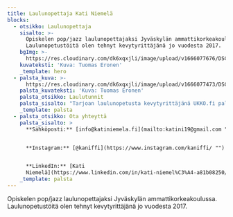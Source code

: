 ```yaml
---
title: Laulunopettaja Kati Niemelä
blocks:
  - otsikko: Laulunopettaja
    sisalto: >-
      Opiskelen pop/jazz laulunopettajaksi Jyväskylän ammattikorkeakoulussa.
      Laulunopetustöitä olen tehnyt kevytyrittäjänä jo vuodesta 2017. 
    bgImg: >-
      https://res.cloudinary.com/dk6xqxjli/image/upload/v1666077676/DSC04431_y6eclf.jpg
    kuvateksti: 'Kuva: Tuomas Eronen'
    _template: hero
  - palsta_kuva: >-
      https://res.cloudinary.com/dk6xqxjli/image/upload/v1666077473/DSC04273_e9clud.jpg
    palsta_kuvateksti: 'Kuva: Tuomas Eronen'
    palsta_otsikko: Laulutunnit
    palsta_sisalto: "Tarjoan laulunopetusta kevytyrittäjänä UKKO.fi palvelun kautta ja opetan kotonani Jyväskylässä. Toistaiseksi minulla ei ole kalenterissa aikaa uusille viikoittaisille oppilaille, mutta laita rohkeasti viestiä mikäli haluaisit tulla tunneille! Katsotaan sitten yhdessä mikä on toiveesi ja tarpeesi ja tehdään kalenteriin tilaa ☺\_Tunneillani haluan luoda positiivisen, innostavan ja turvallisen ilmapiirin oman instrumentin tutkimiseen ja opetteluun.\n\n> \"Todella rento ilmapiiri, tunneilla hyvä kannustus ja sen kautta uskaltaa yrittää itselleen vaikeita asioita.\" - Aapo\n\n**Tuntien peruuntuminen:**\n\nMikäli joudut perumaan tuntisi, ilmoitathan siitä viimeistään vuorokautta aiemmin. Myöhemmin perutusta tai ilmoittamattomasta poissaolosta veloitan normaalin tuntihinnan.&#x20;\n"
    _template: palsta
  - palsta_otsikko: Ota yhteyttä
    palsta_sisalto: >
      **Sähköposti:** [info@katiniemela.fi](mailto:katini19@gmail.com "")


      **Instagram:** [@kaniffi](https://www.instagram.com/kaniffi/ "")


      **LinkedIn:** [Kati
      Niemelä](https://www.linkedin.com/in/kati-niemel%C3%A4-a81b08250/ "")
    _template: palsta
---
```







Opiskelen pop/jazz laulunopettajaksi Jyväskylän ammattikorkeakoulussa. Laulunopetustöitä olen tehnyt kevytyrittäjänä jo vuodesta 2017. 
